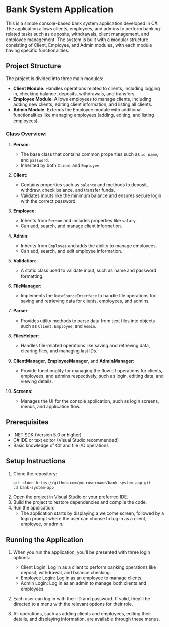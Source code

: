 # Bank System Application

This is a simple console-based bank system application developed in C#. The application allows clients, employees, and admins to perform banking-related tasks such as deposits, withdrawals, client management, and employee management. The system is built with a modular structure consisting of Client, Employee, and Admin modules, with each module having specific functionalities.

## Project Structure

The project is divided into three main modules:

- **Client Module**: Handles operations related to clients, including logging in, checking balance, deposits, withdrawals, and transfers.
- **Employee Module**: Allows employees to manage clients, including adding new clients, editing client information, and listing all clients.
- **Admin Module**: Extends the Employee module with additional functionalities like managing employees (adding, editing, and listing employees).

### Class Overview:

1. **Person**:
   - The base class that contains common properties such as `id`, `name`, and `password`.
   - Inherited by both `Client` and `Employee`.

2. **Client**:
   - Contains properties such as `balance` and methods to deposit, withdraw, check balance, and transfer funds.
   - Validates inputs like the minimum balance and ensures secure login with the correct password.

3. **Employee**:
   - Inherits from `Person` and includes properties like `salary`.
   - Can add, search, and manage client information.

4. **Admin**:
   - Inherits from `Employee` and adds the ability to manage employees.
   - Can add, search, and edit employee information.

5. **Validation**:
   - A static class used to validate input, such as name and password formatting.

6. **FileManager**:
   - Implements the `DataSourceInterface` to handle file operations for saving and retrieving data for clients, employees, and admins.

7. **Parser**:
   - Provides utility methods to parse data from text files into objects such as `Client`, `Employee`, and `Admin`.

8. **FilesHelper**:
   - Handles file-related operations like saving and retrieving data, clearing files, and managing last IDs.

9. **ClientManager**, **EmployeeManager**, and **AdminManager**:
   - Provide functionality for managing the flow of operations for clients, employees, and admins respectively, such as login, editing data, and viewing details.

10. **Screens**:
    - Manages the UI for the console application, such as login screens, menus, and application flow.

## Prerequisites

- .NET SDK (Version 5.0 or higher)
- C# IDE or text editor (Visual Studio recommended)
- Basic knowledge of C# and file I/O operations

## Setup Instructions

1. Clone the repository:
   ```bash
   git clone https://github.com/yourusername/bank-system-app.git
   cd bank-system-app
   ```
2. Open the project in Visual Studio or your preferred IDE.
3. Build the project to restore dependencies and compile the code.
4. Run the application:
   - The application starts by displaying a welcome screen, followed by a login prompt where the user can choose to log in as a client, employee, or admin.
## Running the Application
1. When you run the application, you'll be presented with three login options:

   - Client Login: Log in as a client to perform banking operations like deposit, withdrawal, and balance checking.
   - Employee Login: Log in as an employee to manage clients.
   - Admin Login: Log in as an admin to manage both clients and employees.
2. Each user can log in with their ID and password. If valid, they'll be directed to a menu with the relevant options for their role.

3. All operations, such as adding clients and employees, editing their details, and displaying information, are available through these menus.